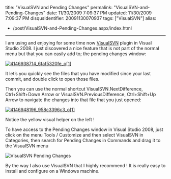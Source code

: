 title: "VisualSVN and Pending Changes"
permalink: "VisualSVN-and-Pending-Changes"
date: 11/30/2009 7:09:37 PM
updated: 11/30/2009 7:09:37 PM
disqusIdentifier: 20091130070937
tags: ["VisualSVN"]
alias:
 - /post/VisualSVN-and-Pending-Changes.aspx/index.html
---
I am using and enjoying for some time now [VisualSVN](http://www.visualsvn.com/visualsvn/) plugin in Visual Studio 2008. I just discovered a nice feature that is not part of the normal menu but that you can easily add to; the pending changes window:

[![4146938714_6faf5320fe_o[1]](http://weblogs.asp.net/blogs/lkempe/4146938714_6faf5320fe_o1_thumb_165F0655.png "4146938714_6faf5320fe_o[1]")](http://weblogs.asp.net/blogs/lkempe/4146938714_6faf5320fe_o1_34010721.png)  
<!-- more -->

It let’s you quickly see the files that you have modified since your last commit, and double click to open those files.

Then you can use the normal shortcut VisualSVN.NextDifference, Ctrl+Shift+Down Arrow or VisualSVN.PreviousDifference, Ctrl+Shift+Up Arrow to navigate the changes into that file that you just opened:

[![4146948196_958c3396c3_o[1]](http://weblogs.asp.net/blogs/lkempe/4146948196_958c3396c3_o1_thumb_5CAC469D.png "4146948196_958c3396c3_o[1]")](http://weblogs.asp.net/blogs/lkempe/4146948196_958c3396c3_o1_3722C93C.png) 

Notice the yellow visual helper on the left !

To have access to the Pending Changes window in Visual Studio 2008, just click on the menu Tools / Customize and then select VisualSVN in Categories, then search for Pending Changes in Commands and drag it to the VisualSVN menu

![VisualSVN Pending Changes](http://weblogs.asp.net/blogs/lkempe/4146920714_b359ef6262_o1_0235C3FF.png "VisualSVN Pending Changes")

By the way I also use VisualSVN that I highly recommend ! It is really easy to install and configure on a Windows machine.
